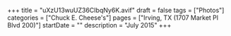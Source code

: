 +++
title = "uXzU13wuUZ36CIbqNy6K.avif"
draft = false
tags = ["Photos"]
categories = ["Chuck E. Cheese's"]
pages = ["Irving, TX (1707 Market Pl Blvd 200)"]
startDate = ""
description = "July 2015"
+++
